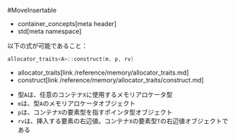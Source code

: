 #MoveInsertable
* container_concepts[meta header]
* std[meta namespace]

以下の式が可能であること：

```cpp
allocator_traits<A>::construct(m, p, rv)
```
* allocator_traits[link /reference/memory/allocator_traits.md]
* construct[link /reference/memory/allocator_traits/construct.md]

- 型`A`は、任意のコンテナ`X`に使用するメモリアロケータ型
- `m`は、型`A`のメモリアロケータオブジェクト
- `p`は、コンテナ`X`の要素型を指すポインタ型オブジェクト
- `rv`は、挿入する要素の右辺値。コンテナ`X`の要素型`T`の右辺値オブジェクトである

